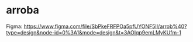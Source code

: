 # arroba
Figma: https://www.figma.com/file/SbPkeFRFPOa5pfUYONF5II/arrob%40?type=design&node-id=0%3A1&mode=design&t=3AOIqp9emLMyKUfm-1
